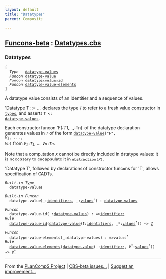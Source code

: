 ```yaml
---
layout: default
title: "Datatypes"
parent: Composite

---
```


[Funcons-beta] : [Datatypes.cbs]
-----------------------------

### Datatypes

<div class="highlighter-rouge"><pre class="highlight"><code>[
  <i class="keyword">Type</i>   <span class="name"><a href="#Name_datatype-values">datatype-values</a></span>
  <i class="keyword">Funcon</i> <span class="name"><a href="#Name_datatype-value">datatype-value</a></span>
  <i class="keyword">Funcon</i> <span class="name"><a href="#Name_datatype-value-id">datatype-value-id</a></span>
  <i class="keyword">Funcon</i> <span class="name"><a href="#Name_datatype-value-elements">datatype-value-elements</a></span>
]</code></pre></div>



  A datatype value consists of an identifier and a sequence of values.

  'Datatype T ::= ...' declares the type <code><i class="var">T</i></code> to refer to a fresh value
  constructor in <code><span class="name"><a href="../../Value-Types/index.html#Name_types">types</a></span></code>, and asserts <code><i class="var">T</i> <: <span class="name"><a href="#Name_datatype-values">datatype-values</a></span></code>. 
  
  Each constructor funcon 'F(_:T1,...,_:Tn)' of the datatype declaration
  generates values in <code><i class="var">T</i></code> of the form <code><span class="name"><a href="#Name_datatype-value">datatype-value</a></span>("F", <i class="var">V<sub class="sub">1</sub></i>, ..., <i class="var">Vn</i>)</code> from
  <code><i class="var">V<sub class="sub">1</sub></i>:<i class="var">T<sub class="sub">1</sub></i></code>, ..., <code><i class="var">Vn</i>:<i class="var">Tn</i></code>.
  
  Note that a computation <code><i class="var">X</i></code> cannot be directly included in datatype values:
  it is necessary to encapsulate it in <code><span class="name"><a href="../../Abstraction/Generic/index.html#Name_abstraction">abstraction</a></span>(<i class="var">X</i>)</code>.
  
  'Datatype T', followed by declarations of constructor funcons for 'T',
  allows specification of GADTs.


<div class="highlighter-rouge"><pre class="highlight"><code><i class="keyword">Built-in</i> <i class="keyword">Type</i>
  <span class="name"><span id="Name_datatype-values">datatype-values</span></span></code></pre></div>
<div class="highlighter-rouge"><pre class="highlight"><code><i class="keyword">Built-in</i> <i class="keyword">Funcon</i>
  <span class="name"><span id="Name_datatype-value">datatype-value</span></span>(_:<span class="name"><a href="../../../Computations/Normal/Binding/index.html#Name_identifiers">identifiers</a></span>, _:<span class="name"><a href="../../Value-Types/index.html#Name_values">values</a></span><sup class="sup">*</sup>) : <span class="name"><a href="#Name_datatype-values">datatype-values</a></span></code></pre></div>

<div class="highlighter-rouge"><pre class="highlight"><code><i class="keyword">Funcon</i>
  <span class="name"><span id="Name_datatype-value-id">datatype-value-id</span></span>(_:<span class="name"><a href="#Name_datatype-values">datatype-values</a></span>) : =><span class="name"><a href="../../../Computations/Normal/Binding/index.html#Name_identifiers">identifiers</a></span>
<i class="keyword">Rule</i>
  <span class="name"><a href="#Name_datatype-value-id">datatype-value-id</a></span>(<span class="name"><a href="#Name_datatype-value">datatype-value</a></span>(<span id="Variable250_I"><i class="var">I</i></span>:<span class="name"><a href="../../../Computations/Normal/Binding/index.html#Name_identifiers">identifiers</a></span>, _*:<span class="name"><a href="../../Value-Types/index.html#Name_values">values</a></span><sup class="sup">*</sup>)) ~> <a href="#Variable250_I"><i class="var">I</i></a></code></pre></div>

<div class="highlighter-rouge"><pre class="highlight"><code><i class="keyword">Funcon</i>
  <span class="name"><span id="Name_datatype-value-elements">datatype-value-elements</span></span>(_:<span class="name"><a href="#Name_datatype-values">datatype-values</a></span>) : =><span class="name"><a href="../../Value-Types/index.html#Name_values">values</a></span><sup class="sup">*</sup>
<i class="keyword">Rule</i>
  <span class="name"><a href="#Name_datatype-value-elements">datatype-value-elements</a></span>(<span class="name"><a href="#Name_datatype-value">datatype-value</a></span>(_:<span class="name"><a href="../../../Computations/Normal/Binding/index.html#Name_identifiers">identifiers</a></span>, <span id="Variable321_V*"><i class="var">V<sup class="sup">*</sup></i></span>:<span class="name"><a href="../../Value-Types/index.html#Name_values">values</a></span><sup class="sup">*</sup>)) ~> <a href="#Variable321_V*"><i class="var">V<sup class="sup">*</sup></i></a></code></pre></div>



____

From the [PLanCompS Project] | [CBS-beta issues...] | [Suggest an improvement...]

[Datatypes.cbs]: Datatypes.cbs 
  "CBS SOURCE FILE"
[Funcons-beta]: /CBS-beta/docs/Funcons-beta
  "FUNCONS-BETA"
[Unstable-Funcons-beta]: /CBS-beta/docs/Unstable-Funcons-beta
  "UNSTABLE-FUNCONS-BETA"
[Languages-beta]: /CBS-beta/docs/Languages-beta
  "LANGUAGES-BETA"
[Unstable-Languages-beta]: /CBS-beta/docs/Unstable-Languages-beta
  "UNSTABLE-LANGUAGES-BETA"
[CBS-beta]: /CBS-beta "CBS-BETA"
[PLanCompS Project]: https://plancomps.github.io
  "PROGRAMMING LANGUAGE COMPONENTS AND SPECIFICATIONS PROJECT HOME PAGE"
[CBS-beta issues...]: https://github.com/plancomps/CBS-beta/issues
  "CBS-BETA ISSUE REPORTS ON GITHUB"
[Suggest an improvement...]: mailto:plancomps@gmail.com?Subject=CBS-beta%20-%20comment&Body=Re%3A%20CBS-beta%20specification%20at%20Values/Composite/Datatypes/Datatypes.cbs%0A%0AComment/Query/Issue/Suggestion%3A%0A%0A%0ASignature%3A%0A 
  "GENERATE AN EMAIL TEMPLATE"
